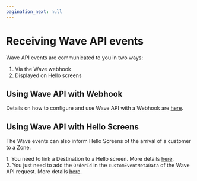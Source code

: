 ```yaml
---
pagination_next: null
---
```


Receiving Wave API events
============================

Wave API events are communicated to you in two ways:

1.  Via the Wave webhook
2.  Displayed on Hello screens

Using Wave API with Webhook
---------------------------

Details on how to configure and use Wave API with a Webhook are [here](../../Webhooks/Wave.md).

Using Wave API with Hello Screens
---------------------------------

The Wave events can also inform Hello Screens of the arrival of a customer to a Zone.

1\. You need to link a Destination to a Hello screen. More details [here](../../Hello%20Screens/Overview.md).  
2\. You just need to add the `OrderId` in the `customEventMetaData` of the Wave API request. More details [here](./Integrate%20Wave%20API.md).